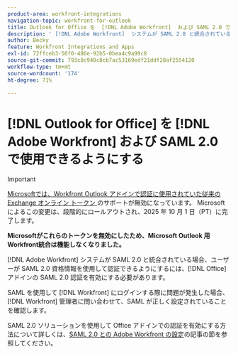 ```yaml
---
product-area: workfront-integrations
navigation-topic: workfront-for-outlook
title: Outlook for Office を  [!DNL Adobe Workfront]  および SAML 2.0 で使用できるようにする
description: ' [!DNL Adobe Workfront]  システムが SAML 2.0 と統合されている場合、ユーザーが SAML 2.0 資格情報を使用して認証できるようにするには、Office アドインの SAML 2.0 認証を有効にする必要があります。'
author: Becky
feature: Workfront Integrations and Apps
exl-id: 72ffceb3-50f0-486e-92b5-0bea4c9a99c8
source-git-commit: 793c8c940c8cb7ac53169edf21ddf28af2554120
workflow-type: tm+mt
source-wordcount: '174'
ht-degree: 71%

---
```


# [!DNL Outlook for Office] を [!DNL Adobe Workfront] および SAML 2.0 で使用できるようにする



>[!IMPORTANT]
>
>[Microsoftでは、Workfront Outlook アドインで認証に使用されていた従来の Exchange オンライン トークン ](https://learn.microsoft.com/en-us/office/dev/add-ins/outlook/faq-nested-app-auth-outlook-legacy-tokens) のサポートが無効になっています。 Microsoftによるこの変更は、段階的にロールアウトされ、2025 年 10 月 1 日（PT）に完了します。
>
>**Microsoftがこれらのトークンを無効にしたため、Microsoft Outlook 用Workfront統合は機能しなくなりました。**

[!DNL Adobe Workfront] システムが SAML 2.0 と統合されている場合、ユーザーが SAML 2.0 資格情報を使用して認証できるようにするには、[!DNL Office] アドインの SAML 2.0 認証を有効にする必要があります。

SAML を使用して [!DNL Workfront] にログインする際に問題が発生した場合、[!DNL Workfront] 管理者に問い合わせて、SAML が正しく設定されていることを確認します。

SAML 2.0 ソリューションを使用して Office アドインでの認証を有効にする方法について詳しくは、[SAML 2.0 との Adobe Workfront の設定](../../administration-and-setup/add-users/single-sign-on/configure-workfront-saml-2.md)の記事の節を参照してください。
